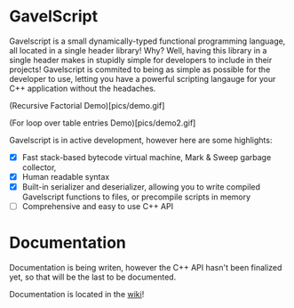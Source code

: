 # GavelScript
Gavelscript is a small dynamically-typed functional programming language, all located in a single header library! Why? Well, having this library in a single header makes in stupidly simple for developers to include in their projects! Gavelscript is commited to being as simple as possible for the developer to use, letting you have a powerful scripting langauge for your C++ application without the headaches.

(Recursive Factorial Demo)[pics/demo.gif]

(For loop over table entries Demo)[pics/demo2.gif]

Gavelscript is in active development, however here are some highlights:
- [X] Fast stack-based bytecode virtual machine, Mark & Sweep garbage collector, 
- [X] Human readable syntax
- [X] Built-in serializer and deserializer, allowing you to write compiled Gavelscript functions to files, or precompile scripts in memory
- [ ] Comprehensive and easy to use C++ API

# Documentation
Documentation is being writen, however the C++ API hasn't been finalized yet, so that will be the last to be documented.

Documentation is located in the [wiki](../../wiki/About)! 